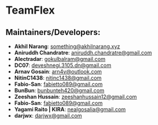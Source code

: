 TeamFlex
===========

Maintainers/Developers:
-----------------------------
* __Akhil Narang__: <something@akhilnarang.xyz>
* __Aniruddh Chandratre__: <aniruddh.chandratre@gmail.com>
* __Alectradar__: <gokulbalram@gmail.com>
* __DC07__: <deveshnegi.3105.dn@gmail.com>
* __Arnav Gosain__: <arn4v@outlook.com>
* __NitinC1438__: <nitinc1438@gmail.com>
* __Fabio-San__: <fabietto089@gmail.com>
* __BunBun__: <bunbunteh420@gmail.com>
* __Zeeshan Hussain__: <zeeshanhussain12@gmail.com>
* __Fabio-San__: <fabietto089@gmail.com>
* __Yagami Raito | KIRA__: <nealgosalia@gmail.com>
* __darjwx__: <darjwx@gmail.com>


